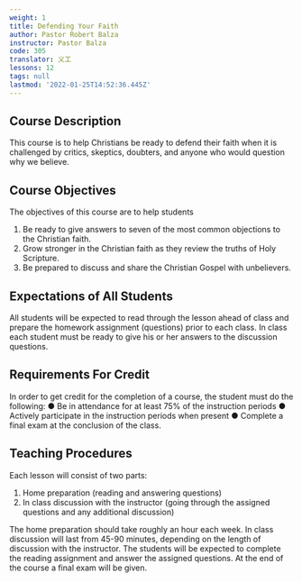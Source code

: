 ```yaml
---
weight: 1
title: Defending Your Faith
author: Pastor Robert Balza
instructor: Pastor Balza
code: 305
translator: 义工
lessons: 12
tags: null
lastmod: '2022-01-25T14:52:36.445Z'
---
```

 

## Course Description

This course is to help Christians be ready to defend their faith when it is challenged by
critics, skeptics, doubters, and anyone who would question why we believe.

## Course Objectives

The objectives of this course are to help students

1. Be ready to give answers to seven of the most common objections to the Christian faith.
2. Grow stronger in the Christian faith as they review the truths of Holy Scripture.
3. Be prepared to discuss and share the Christian Gospel with unbelievers.

## Expectations of All Students

All students will be expected to read through the lesson ahead of class and prepare the
homework assignment (questions) prior to each class. In class each student must be ready to give
his or her answers to the discussion questions.

## Requirements For Credit

In order to get credit for the completion of a course, the student must do the following:
● Be in attendance for at least 75% of the instruction periods
● Actively participate in the instruction periods when present
● Complete a final exam at the conclusion of the class.

## Teaching Procedures

Each lesson will consist of two parts:

1. Home preparation (reading and answering questions)
2. In class discussion with the instructor (going through the assigned questions
and any additional discussion)

The home preparation should take roughly an hour each week. In class discussion will
last from 45-90 minutes, depending on the length of discussion with the instructor. The students
will be expected to complete the reading assignment and answer the assigned questions. At the
end of the course a final exam will be given.
